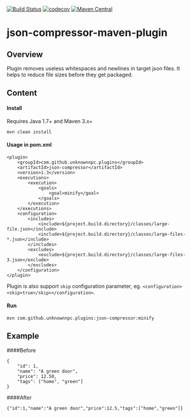 [![Build Status](https://travis-ci.org/UnknownNPC/json-compressor-maven-plugin.svg?branch=master)](https://travis-ci.org/UnknownNPC/json-compressor-maven-plugin)
[![codecov](https://codecov.io/gh/UnknownNPC/json-compressor-maven-plugin/branch/master/graph/badge.svg)](https://codecov.io/gh/UnknownNPC/json-compressor-maven-plugin)
[![Maven Central](https://maven-badges.herokuapp.com/maven-central/com.github.unknownnpc.plugins/json-compressor/badge.svg)](https://maven-badges.herokuapp.com/maven-central/com.github.unknownnpc.plugins/json-compressor)

json-compressor-maven-plugin
=====================

## Overview
Plugin removes useless whitespaces and newlines in target json files. 
It helps to reduce file sizes before they get packaged.

## Content
 
#### Install  
Requires Java 1.7+ and Maven 3.x+
```
mvn clean install
```

#### Usage in pom.xml
```
<plugin>
	<groupId>com.github.unknownnpc.plugins</groupId>
	<artifactId>json-compressor</artifactId>
	<version>1.3</version>
	<executions>
		<execution>
			<goals>
				<goal>minify</goal>
			</goals>
		</execution>
	</executions>
	<configuration>
		<includes>
			<include>${project.build.directory}/classes/large-file.json</include>
			<include>${project.build.directory}/classes/large-files-*.json</include>
		</includes>
		<excludes>
			<exclude>${project.build.directory}/classes/large-files-3.json</exclude>
		</excludes>
	</configuration>
</plugin>
```

Plugin is also support `skip` configuration parameter, eg. `<configuration><skip>true</skip></configuration>`. 

#### Run
```
mvn com.github.unknownnpc.plugins:json-compressor:minify
```
## Example

####Before
```
{
    "id": 1,
    "name": "A green door",
    "price": 12.50,
    "tags": ["home", "green"]
}
```
####After
```
{"id":1,"name":"A green door","price":12.5,"tags":["home","green"]}
```
